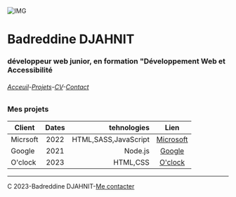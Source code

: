 ![IMG](https://media.istockphoto.com/id/1210436589/fr/vectoriel/une-ligne-de-style-paris-ville-horizon-simple-vecteur-de-style-minimaliste-moderne.jpg?s=1024x1024&w=is&k=20&c=DTldORXpR6wcsYHb6VmZVIPt1919n7QQbFMGS-MVars=)
# Badreddine DJAHNIT
### développeur web junior, en formation "Développement Web et Accessibilité
###### [Acceuil](https://)-[Projets](projets.md)-[CV](CV.md)-[Contact](Contact.md)
### Mes projets
|Client|Dates|tehnologies|Lien|
| ------------- |:-------------:| -----:|:-------------:|
|Micrsoft|2022|HTML,SASS,JavaScript|[Microsoft](http://)
|Google|2021|Node.js|[Google](http://)
|O'clock|2023|HTML,CSS|[O'clock](http:https://oclock.io/)
___

C 2023-Badreddine DJAHNIT-[Me contacter](b.djahnit@oclock.school)